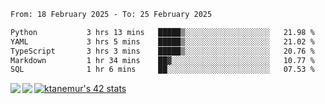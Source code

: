 <!--START_SECTION:waka-->

```txt
From: 18 February 2025 - To: 25 February 2025

Python           3 hrs 13 mins   █████▒░░░░░░░░░░░░░░░░░░░   21.98 %
YAML             3 hrs 5 mins    █████▒░░░░░░░░░░░░░░░░░░░   21.02 %
TypeScript       3 hrs 3 mins    █████▒░░░░░░░░░░░░░░░░░░░   20.76 %
Markdown         1 hr 34 mins    ██▓░░░░░░░░░░░░░░░░░░░░░░   10.77 %
SQL              1 hr 6 mins     ██░░░░░░░░░░░░░░░░░░░░░░░   07.53 %
```

<!--END_SECTION:waka-->
<a href="https://github.com/anuraghazra/github-readme-stats">
  <img align="left" src="https://github-readme-stats.vercel.app/api?username=Tanesan&count_private=true&show_icons=true" />
<img align="left" src="https://github-readme-stats.vercel.app/api/top-langs/?username=Tanesan" />
</a>

[![ktanemur's 42 stats](https://badge42.vercel.app/api/v2/cl1wslf6s002109l771rng2w8/stats?cursusId=21&coalitionId=62)](https://github.com/JaeSeoKim/badge42)
